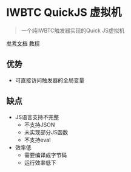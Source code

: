 # IWBTC QuickJS 虚拟机

> 一个纯IWBTC触发器实现的Quick JS虚拟机

[参考文档](https://duohehuoshan.github.io/QJSVM4IWBTC/docs/index.html) [教程](https://duohehuoshan.github.io/QJSVM4IWBTC/tutorial/index.html)

## 优势
- 可直接访问触发器的全局变量

## 缺点
- JS语言支持不完整
    - 不支持JSON
    - 未实现部分JS函数
    - 不支持eval
- 效率低
    - 需要编译成字节码
    - 运行效率低下